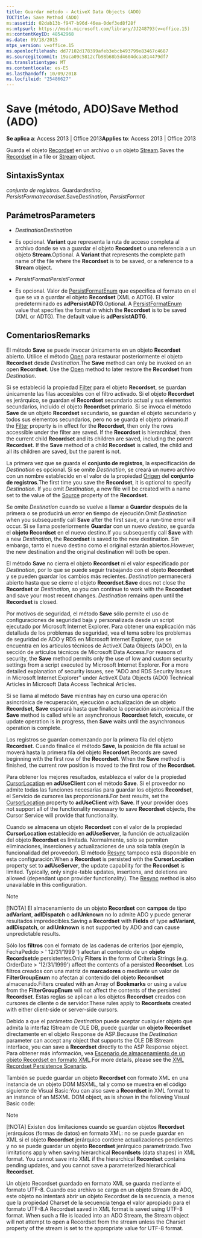 ```yaml
---
title: Guardar método - ActiveX Data Objects (ADO)
TOCTitle: Save Method (ADO)
ms:assetid: 02dab13b-f947-b96d-46ea-0def3ed8f28f
ms:mtpsurl: https://msdn.microsoft.com/library/JJ248793(v=office.15)
ms:contentKeyID: 48542968
ms.date: 09/18/2015
mtps_version: v=office.15
ms.openlocfilehash: dd77102d178399afeb3ebcb493799e83467c4687
ms.sourcegitcommit: 19aca09c5812cfb98b68b5d4604dcaa814479df7
ms.translationtype: MT
ms.contentlocale: es-ES
ms.lasthandoff: 10/09/2018
ms.locfileid: "25486627"
---
```

# <a name="save-method-ado"></a><span data-ttu-id="ec891-102">Save (método, ADO)</span><span class="sxs-lookup"><span data-stu-id="ec891-102">Save Method (ADO)</span></span>


<span data-ttu-id="ec891-103">**Se aplica a**: Access 2013 | Office 2013</span><span class="sxs-lookup"><span data-stu-id="ec891-103">**Applies to**: Access 2013 | Office 2013</span></span>

<span data-ttu-id="ec891-104">Guarda el objeto [Recordset](recordset-object-ado.md) en un archivo o un objeto [Stream](stream-object-ado.md).</span><span class="sxs-lookup"><span data-stu-id="ec891-104">Saves the [Recordset](recordset-object-ado.md) in a file or [Stream](stream-object-ado.md) object.</span></span>

## <a name="syntax"></a><span data-ttu-id="ec891-105">Sintaxis</span><span class="sxs-lookup"><span data-stu-id="ec891-105">Syntax</span></span>

<span data-ttu-id="ec891-106">*conjunto de registros*. Guardar*destino*, *PersistFormat*</span><span class="sxs-lookup"><span data-stu-id="ec891-106">*recordset*.Save*Destination*, *PersistFormat*</span></span>

## <a name="parameters"></a><span data-ttu-id="ec891-107">Parámetros</span><span class="sxs-lookup"><span data-stu-id="ec891-107">Parameters</span></span>

  - <span data-ttu-id="ec891-108">*Destination*</span><span class="sxs-lookup"><span data-stu-id="ec891-108">*Destination*</span></span>

  - <span data-ttu-id="ec891-p101">Es opcional. **Variant** que representa la ruta de acceso completa al archivo donde se va a guardar el objeto **Recordset** o una referencia a un objeto **Stream**.</span><span class="sxs-lookup"><span data-stu-id="ec891-p101">Optional. A **Variant** that represents the complete path name of the file where the **Recordset** is to be saved, or a reference to a **Stream** object.</span></span>

  - <span data-ttu-id="ec891-111">*PersistFormat*</span><span class="sxs-lookup"><span data-stu-id="ec891-111">*PersistFormat*</span></span>

  - <span data-ttu-id="ec891-p102">Es opcional. Valor de [PersistFormatEnum](persistformatenum.md) que especifica el formato en el que se va a guardar el objeto **Recordset** (XML o ADTG). El valor predeterminado es **adPersistADTG**.</span><span class="sxs-lookup"><span data-stu-id="ec891-p102">Optional. A [PersistFormatEnum](persistformatenum.md) value that specifies the format in which the **Recordset** is to be saved (XML or ADTG). The default value is **adPersistADTG**.</span></span>

## <a name="remarks"></a><span data-ttu-id="ec891-115">Comentarios</span><span class="sxs-lookup"><span data-stu-id="ec891-115">Remarks</span></span>

<span data-ttu-id="ec891-p103">El método **Save** se puede invocar únicamente en un objeto **Recordset** abierto. Utilice el método [Open](open-method-ado-recordset.md) para restaurar posteriormente el objeto **Recordset** desde *Destination*.</span><span class="sxs-lookup"><span data-stu-id="ec891-p103">The **Save** method can only be invoked on an open **Recordset**. Use the [Open](open-method-ado-recordset.md) method to later restore the **Recordset** from *Destination*.</span></span>

<span data-ttu-id="ec891-p104">Si se estableció la propiedad [Filter](filter-property-ado.md) para el objeto **Recordset**, se guardan únicamente las filas accesibles con el filtro activado. Si el objeto **Recordset** es jerárquico, se guardan el **Recordset** secundario actual y sus elementos secundarios, incluido el objeto **Recordset** primario. Si se invoca el método **Save** de un objeto **Recordset** secundario, se guardan el objeto secundario y todos sus elementos secundarios, pero no se guarda el objeto primario.</span><span class="sxs-lookup"><span data-stu-id="ec891-p104">If the [Filter](filter-property-ado.md) property is in effect for the **Recordset**, then only the rows accessible under the filter are saved. If the **Recordset** is hierarchical, then the current child **Recordset** and its children are saved, including the parent **Recordset**. If the **Save** method of a child **Recordset** is called, the child and all its children are saved, but the parent is not.</span></span>

<span data-ttu-id="ec891-p105">La primera vez que se guarda el **conjunto de registros**, la especificación de *Destination* es opcional. Si se omite *Destination*, se creará un nuevo archivo con un nombre establecido en el valor de la propiedad [Origen](source-property-ado-recordset.md) del **conjunto de registros**.</span><span class="sxs-lookup"><span data-stu-id="ec891-p105">The first time you save the **Recordset**, it is optional to specify *Destination*. If you omit *Destination*, a new file will be created with a name set to the value of the [Source](source-property-ado-recordset.md) property of the **Recordset**.</span></span>

<span data-ttu-id="ec891-123">Se omite *Destination* cuando se vuelve a llamar a **Guardar** después de la primera o se producirá un error en tiempo de ejecución.</span><span class="sxs-lookup"><span data-stu-id="ec891-123">Omit *Destination* when you subsequently call **Save** after the first save, or a run-time error will occur.</span></span> <span data-ttu-id="ec891-124">Si se llama posteriormente **Guardar** con un nuevo *destino*, se guarda el **objeto Recordset** en el nuevo destino.</span><span class="sxs-lookup"><span data-stu-id="ec891-124">If you subsequently call **Save** with a new *Destination*, the **Recordset** is saved to the new destination.</span></span> <span data-ttu-id="ec891-125">Sin embargo, tanto el nuevo destino como el original estarán abiertos.</span><span class="sxs-lookup"><span data-stu-id="ec891-125">However, the new destination and the original destination will both be open.</span></span>

<span data-ttu-id="ec891-p107">El método **Save** no cierra el objeto **Recordset** ni el valor especificado por *Destination*, por lo que se puede seguir trabajando con el objeto **Recordset** y se pueden guardar los cambios más recientes. *Destination* permanecerá abierto hasta que se cierre el objeto **Recordset**.</span><span class="sxs-lookup"><span data-stu-id="ec891-p107">**Save** does not close the **Recordset** or *Destination*, so you can continue to work with the **Recordset** and save your most recent changes. *Destination* remains open until the **Recordset** is closed.</span></span>

<span data-ttu-id="ec891-p108">Por motivos de seguridad, el método **Save** sólo permite el uso de configuraciones de seguridad baja y personalizada desde un script ejecutado por Microsoft Internet Explorer. Para obtener una explicación más detallada de los problemas de seguridad, vea el tema sobre los problemas de seguridad de ADO y RDS en Microsoft Internet Explorer, que se encuentra en los artículos técnicos de ActiveX Data Objects (ADO), en la sección de artículos técnicos de Microsoft Data Access.</span><span class="sxs-lookup"><span data-stu-id="ec891-p108">For reasons of security, the **Save** method permits only the use of low and custom security settings from a script executed by Microsoft Internet Explorer. For a more detailed explanation of security issues, see "ADO and RDS Security Issues in Microsoft Internet Explorer" under ActiveX Data Objects (ADO) Technical Articles in Microsoft Data Access Technical Articles.</span></span>

<span data-ttu-id="ec891-130">Si se llama al método **Save** mientras hay en curso una operación asincrónica de recuperación, ejecución o actualización de un objeto **Recordset**, **Save** esperará hasta que finalice la operación asincrónica.</span><span class="sxs-lookup"><span data-stu-id="ec891-130">If the **Save** method is called while an asynchronous **Recordset** fetch, execute, or update operation is in progress, then **Save** waits until the asynchronous operation is complete.</span></span>

<span data-ttu-id="ec891-p109">Los registros se guardan comenzando por la primera fila del objeto **Recordset**. Cuando finalice el método **Save**, la posición de fila actual se moverá hasta la primera fila del objeto **Recordset**.</span><span class="sxs-lookup"><span data-stu-id="ec891-p109">Records are saved beginning with the first row of the **Recordset**. When the **Save** method is finished, the current row position is moved to the first row of the **Recordset**.</span></span>

<span data-ttu-id="ec891-p110">Para obtener los mejores resultados, establezca el valor de la propiedad [CursorLocation](cursorlocation-property-ado.md) en **adUseClient** con el método **Save**. Si el proveedor no admite todas las funciones necesarias para guardar los objetos **Recordset**, el Servicio de cursores las proporcionará.</span><span class="sxs-lookup"><span data-stu-id="ec891-p110">For best results, set the [CursorLocation](cursorlocation-property-ado.md) property to **adUseClient** with **Save**. If your provider does not support all of the functionality necessary to save **Recordset** objects, the Cursor Service will provide that functionality.</span></span>

<span data-ttu-id="ec891-p111">Cuando se almacena un objeto **Recordset** con el valor de la propiedad **CursorLocation** establecido en **adUseServer**, la función de actualización del objeto **Recordset** es limitada. Normalmente, solo se permiten eliminaciones, inserciones y actualizaciones de una sola tabla (según la funcionalidad del proveedor). El método [Resync](resync-method-ado.md) tampoco está disponible en esta configuración.</span><span class="sxs-lookup"><span data-stu-id="ec891-p111">When a **Recordset** is persisted with the **CursorLocation** property set to **adUseServer**, the update capability for the **Recordset** is limited. Typically, only single-table updates, insertions, and deletions are allowed (dependant upon provider functionality). The [Resync](resync-method-ado.md) method is also unavailable in this configuration.</span></span>


> [!NOTE]
> <P><span data-ttu-id="ec891-138">[!NOTA] El almacenamiento de un objeto <STRONG>Recordset</STRONG> con <STRONG>campos</STRONG> de tipo <STRONG>adVariant</STRONG>, <STRONG>adIDispatch</STRONG> o <STRONG>adIUnknown</STRONG> no lo admite ADO y puede generar resultados impredecibles.</span><span class="sxs-lookup"><span data-stu-id="ec891-138">Saving a <STRONG>Recordset</STRONG> with <STRONG>Fields</STRONG> of type <STRONG>adVariant</STRONG>, <STRONG>adIDispatch</STRONG>, or <STRONG>adIUnknown</STRONG> is not supported by ADO and can cause unpredictable results.</span></span></P>



<span data-ttu-id="ec891-139">Sólo los **filtros** con el formato de las cadenas de criterios (por ejemplo, FechaPedido \> ' 12/31/1999 ') afectan al contenido de un **objeto Recordset**de persistentes.</span><span class="sxs-lookup"><span data-stu-id="ec891-139">Only **Filters** in the form of Criteria Strings (e.g. OrderDate \> '12/31/1999') affect the contents of a persisted **Recordset**.</span></span> <span data-ttu-id="ec891-140">Los filtros creados con una matriz de **marcadores** o mediante un valor de **FilterGroupEnum** no afectan al contenido del objeto **Recordset** almacenado.</span><span class="sxs-lookup"><span data-stu-id="ec891-140">Filters created with an Array of **Bookmarks** or using a value from the **FilterGroupEnum** will not affect the contents of the persisted **Recordset**.</span></span> <span data-ttu-id="ec891-141">Estas reglas se aplican a los objetos **Recordset** creados con cursores de cliente o de servidor.</span><span class="sxs-lookup"><span data-stu-id="ec891-141">These rules apply to **Recordsets** created with either client-side or server-side cursors.</span></span>

<span data-ttu-id="ec891-142">Debido a que el parámetro *Destination* puede aceptar cualquier objeto que admita la interfaz IStream de OLE DB, puede guardar un **objeto Recordset** directamente en el objeto Response de ASP.</span><span class="sxs-lookup"><span data-stu-id="ec891-142">Because the *Destination* parameter can accept any object that supports the OLE DB IStream interface, you can save a **Recordset** directly to the ASP Response object.</span></span> <span data-ttu-id="ec891-143">Para obtener más información, vea [Escenario de almacenamiento de un objeto Recordset en formato XML](xml-recordset-persistence-scenario.md).</span><span class="sxs-lookup"><span data-stu-id="ec891-143">For more details, please see the [XML Recordset Persistence Scenario](xml-recordset-persistence-scenario.md).</span></span>

<span data-ttu-id="ec891-144">También se puede guardar un objeto **Recordset** con formato XML en una instancia de un objeto DOM MSXML, tal y como se muestra en el código siguiente de Visual Basic:</span><span class="sxs-lookup"><span data-stu-id="ec891-144">You can also save a **Recordset** in XML format to an instance of an MSXML DOM object, as is shown in the following Visual Basic code:</span></span>


> [!NOTE]
> <P><span data-ttu-id="ec891-p114">[!NOTA] Existen dos limitaciones cuando se guardan objetos <STRONG>Recordset</STRONG> jerárquicos (formas de datos) en formato XML: no se puede guardar en XML si el objeto <STRONG>Recordset</STRONG> jerárquico contiene actualizaciones pendientes y no se puede guardar un objeto <STRONG>Recordset</STRONG> jerárquico parametrizado.</span><span class="sxs-lookup"><span data-stu-id="ec891-p114">Two limitations apply when saving hierarchical <STRONG>Recordsets</STRONG> (data shapes) in XML format. You cannot save into XML if the hierarchical <STRONG>Recordset</STRONG> contains pending updates, and you cannot save a parameterized hierarchical <STRONG>Recordset</STRONG>.</span></span></P>



<span data-ttu-id="ec891-p115">Un objeto Recordset guardado en formato XML se guarda mediante el formato UTF-8. Cuando ese archivo se carga en un objeto Stream de ADO, este objeto no intentará abrir un objeto Recordset de la secuencia, a menos que la propiedad Charset de la secuencia tenga el valor apropiado para el formato UTF-8.</span><span class="sxs-lookup"><span data-stu-id="ec891-p115">A Recordset saved in XML format is saved using UTF-8 format. When such a file is loaded into an ADO Stream, the Stream object will not attempt to open a Recordset from the stream unless the Charset property of the stream is set to the appropriate value for UTF-8 format.</span></span>

